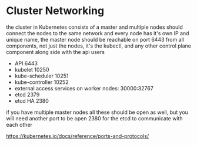 # Cluster Networking

the cluster in Kubernetes consists of a master and multiple nodes should connect the nodes to the same network and every node has it's own IP and unique name, the master node should be reachable on port 6443 from all components, not just the nodes, it's the kubectl, and any other control plane component along side with the api users

- API 6443
- kubelet 10250
- kube-scheduler 10251
- kube-controller 10252
- external access services on worker nodes: 30000:32767
- etcd 2379
- etcd HA 2380

if you have multiple master nodes all these should be open as well, but you will need another port to be open 2380 for the etcd to communicate with each other

https://kubernetes.io/docs/reference/ports-and-protocols/